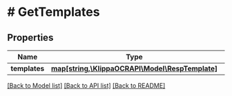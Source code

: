 # # GetTemplates

## Properties

Name | Type | Description | Notes
------------ | ------------- | ------------- | -------------
**templates** | [**map[string,\KlippaOCRAPI\Model\RespTemplate]**](RespTemplate.md) |  | [optional] 

[[Back to Model list]](../../README.md#documentation-for-models) [[Back to API list]](../../README.md#documentation-for-api-endpoints) [[Back to README]](../../README.md)



